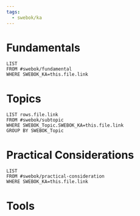 ```yaml
---
tags:
  - swebok/ka
---
```

# Fundamentals
```dataview
LIST
FROM #swebok/fundamental 
WHERE SWEBOK_KA=this.file.link
```
# Topics
```dataview
LIST rows.file.link
FROM #swebok/subtopic
WHERE SWEBOK_Topic.SWEBOK_KA=this.file.link
GROUP BY SWEBOK_Topic
```
# Practical Considerations
```dataview
LIST
FROM #swebok/practical-consideration
WHERE SWEBOK_KA=this.file.link
```
# Tools
